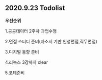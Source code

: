 ## 2020.9.23 Todolist



**우선순위**

1.공공데이터 2주차 과업수행

2.면접 스터디 준비(자소서 기반 인성면접,직무면접)

3.디지털 동향 준비

4.리눅스 3강까지 clear

5.코테준비